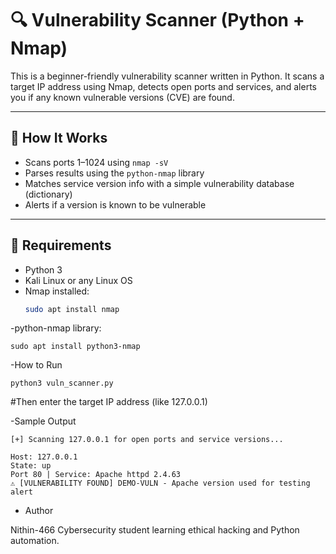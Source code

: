 # 🔍 Vulnerability Scanner (Python + Nmap)

This is a beginner-friendly vulnerability scanner written in Python. It scans a target IP address using Nmap, detects open ports and services, and alerts you if any known vulnerable versions (CVE) are found.

---

## 🚀 How It Works

- Scans ports 1–1024 using `nmap -sV`
- Parses results using the `python-nmap` library
- Matches service version info with a simple vulnerability database (dictionary)
- Alerts if a version is known to be vulnerable

---

## 🧰 Requirements

- Python 3
- Kali Linux or any Linux OS
- Nmap installed:
  ```bash
  sudo apt install nmap
  
 -python-nmap library:
 
    sudo apt install python3-nmap
    
  -How to Run

    python3 vuln_scanner.py
  #Then enter the target IP address (like 127.0.0.1)
 
 -Sample Output

    [+] Scanning 127.0.0.1 for open ports and service versions...

    Host: 127.0.0.1
    State: up
    Port 80 | Service: Apache httpd 2.4.63
    ⚠ [VULNERABILITY FOUND] DEMO-VULN - Apache version used for testing alert 

 - Author

 Nithin-466
  Cybersecurity student learning ethical hacking and Python automation.


